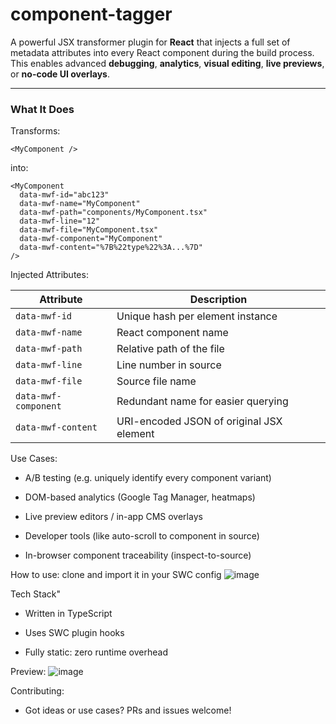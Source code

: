 # component-tagger

A powerful JSX transformer plugin for **React** that injects a full set of metadata attributes into every React component during the build process. This enables advanced **debugging**, **analytics**, **visual editing**, **live previews**, or **no-code UI overlays**.

---

### What It Does

Transforms:

```tsx
<MyComponent />
```
into: 
```tsx
<MyComponent
  data-mwf-id="abc123"
  data-mwf-name="MyComponent"
  data-mwf-path="components/MyComponent.tsx"
  data-mwf-line="12"
  data-mwf-file="MyComponent.tsx"
  data-mwf-component="MyComponent"
  data-mwf-content="%7B%22type%22%3A...%7D"
/>
```
 Injected Attributes:

| Attribute            | Description                              |
| -------------------- | ---------------------------------------- |
| `data-mwf-id`        | Unique hash per element instance         |
| `data-mwf-name`      | React component name                     |
| `data-mwf-path`      | Relative path of the file                |
| `data-mwf-line`      | Line number in source                    |
| `data-mwf-file`      | Source file name                         |
| `data-mwf-component` | Redundant name for easier querying       |
| `data-mwf-content`   | URI-encoded JSON of original JSX element |

Use Cases:
- A/B testing (e.g. uniquely identify every component variant)

- DOM-based analytics (Google Tag Manager, heatmaps)

- Live preview editors / in-app CMS overlays

- Developer tools (like auto-scroll to component in source)

- In-browser component traceability (inspect-to-source)

How to use:
clone and import it in your SWC config
![image](https://github.com/user-attachments/assets/606e7023-a86c-4805-a3ba-a4c4444034ed)


 Tech Stack"
- Written in TypeScript

- Uses SWC plugin hooks

- Fully static: zero runtime overhead
  
Preview:
![image](https://github.com/user-attachments/assets/1553ac40-a002-4475-9aed-9ca67792745d)


Contributing:
- Got ideas or use cases? PRs and issues welcome!


